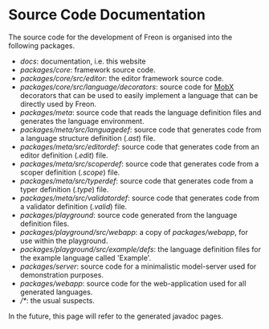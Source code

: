 # Source Code Documentation

The source code for the development of Freon is organised into the following packages.

- _docs_: documentation, i.e. this website
- _packages/core_: framework source code.
- _packages/core/src/editor_: the editor framework source code.
- _packages/core/src/language/decorators_: source code for <a href="https://mobx.js.org/" target="_blank">MobX</a> decorators that can be used to easily implement a language that can be
  directly used by Freon.
- _packages/meta_: source code that reads the language definition files and generates the language environment.
- _packages/meta/src/languagedef_: source code that generates code from a language structure definition (_.ast_) file.
- _packages/meta/src/editordef_: source code that generates code from an editor definition (_.edit_) file.
- _packages/meta/src/scoperdef_: source code that generates code from a scoper definition (_.scope_) file.
- _packages/meta/src/typerdef_: source code that generates code from a typer definition (_.type_) file.
- _packages/meta/src/validatordef_: source code that generates code from a validator definition (_.valid_) file.
- _packages/playground_: source code generated from the language definition files.
- _packages/playground/src/webapp_: a copy of _packages/webapp_, for use within the playground.
- _packages/playground/src/example/defs_: the language definition files for the example language called 'Example'.
- _packages/server_: source code for a minimalistic model-server used for demonstration purposes.
- _packages/webapp_: source code for the web-application used for all generated languages.
- _/\*_: the usual suspects.

In the future, this page will refer to the generated javadoc pages.
